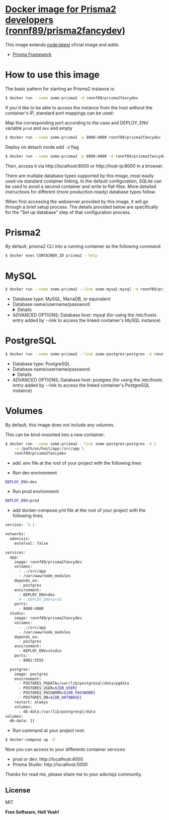 # [Docker image for Prisma2 developers (ronnf89/prisma2fancydev)](https://hub.docker.com/r/ronnf89/prisma2fancydev/)

This image extends [node:latest](https://hub.docker.com/_/node/) oficial image and adds:
- [Prisma Framework](https://github.com/prisma/prisma2)

# How to use this image
The basic pattern for starting an Prisma2 instance is:
```sh
$ docker run --name some-prisma2 -d ronnf89/prisma2fancydev
```
If you'd like to be able to access the instance from the host without the container's IP, standard port mappings can be used:

Map the corresponding port according to the case and DEPLOY_ENV variable `prod` and `dev` and empty
```sh
$ docker run --name some-prisma2 -p 8000:4000 ronnf89/prisma2fancydev
```
Deploy on detach mode add `-d` flag
```sh
$ docker run --name some-prisma2 -p 8000:4000 -d ronnf89/prisma2fancydev
```
Then, access it via http://localhost:8000 or http://host-ip:8000 in a browser.

There are multiple database types supported by this image, most easily used via standard container linking. In the default configuration, SQLite can be used to avoid a second container and write to flat-files. More detailed instructions for different (more production-ready) database types follow.

When first accessing the webserver provided by this image, it will go through a brief setup process. The details provided below are specifically for the "Set up database" step of that configuration process.

# Prisma2
By default, prisma2 CLI into a running container as the following command:

```sh
$ docker exec CONTAINER_ID prisma2 --help
```

# MySQL
```sh
$ docker run --name some-prisma2 --link some-mysql:mysql -d ronnf89/prisma2fancydev
```
- Database type: MySQL, MariaDB, or equivalent
- Database name/username/password: <details for accessing your MySQL instance> (MYSQL_USER, MYSQL_PASSWORD, MYSQL_DATABASE; see environment variables in the description for mysql)
- ADVANCED OPTIONS; Database host: mysql (for using the /etc/hosts entry added by --link to access the linked container's MySQL instance)

# PostgreSQL
```sh
$ docker run --name some-prisma2 --link some-postgres:postgres -d ronnf89/prisma2fancydev
```
- Database type: PostgreSQL
- Database name/username/password: <details for accessing your PostgreSQL instance> (POSTGRES_USER, POSTGRES_PASSWORD; see environment variables in the description for postgres)
- ADVANCED OPTIONS; Database host: postgres (for using the /etc/hosts entry added by --link to access the linked container's PostgreSQL instance)

# Volumes
By default, this image does not include any volumes.

This can be bind-mounted into a new container:

```sh
$ docker run --name some-prisma2 --link some-postgres:postgres -d \
    -v /path/on/host/app:/src/app \
    ronnf89/prisma2fancydev
```

- add .env file at the root of your project with the following lines

- Run dev environment
```sh
DEPLOY_ENV=dev
```

- Run prod environment
```sh
DEPLOY_ENV=prod
```

- add docker-compose.yml file at the root of your project with the following lines.

```sh
version: '3.1'

networks:
  adonisjs:
    external: false

services:
  app:
    image: ronnf89/prisma2fancydev
    volumes:
      - .:/src/app
      - /var/www/node_modules
    depends_on:
      - postgres
    environment:
      - DEPLOY_ENV=dev
      # - DEPLOY_ENV=prod
    ports:
      - 8080:4000
  studio:
    image: ronnf89/prisma2fancydev
    volumes:
      - .:/src/app
      - /var/www/node_modules
    depends_on:
      - postgres
    environment:
      - DEPLOY_ENV=studio
    ports:
      - 8082:5555

  postgres:
    image: postgres
    environment:
      - POSTGRES_PGDATA=/var/lib/postgresql/data/pgdata
      - POSTGRES_USER=${DB_USER}
      - POSTGRES_PASSWORD=${DB_PASSWORD}
      - POSTGRES_DB=${DB_DATABASE}
    restart: always
    volumes:
      - db-data:/var/lib/postgresql/data
volumes:
  db-data: {}
```

- Run command at your project root:
```sh
$ docker-compose up -d
```

Now you can access to your differents container services.

- prod or dev: http://localhost:4000
- Prisma Studio: http://localhost:5000


Thanks for read me, please share me to your adonisjs community.

License
----

MIT


**Free Software, Hell Yeah!**
